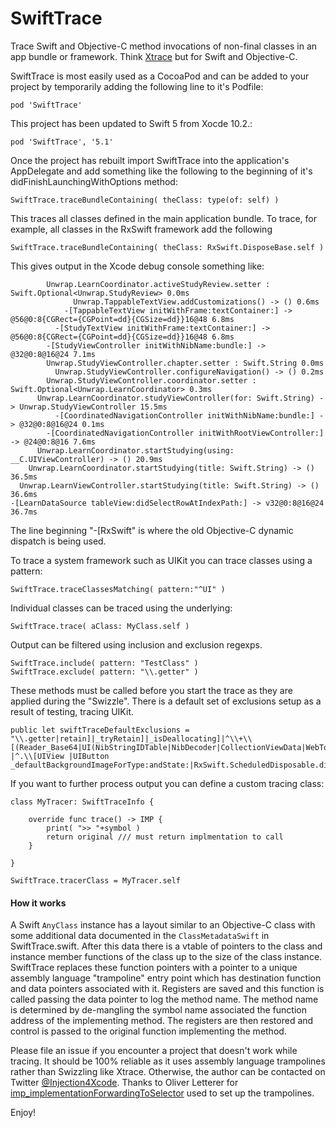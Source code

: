 # SwiftTrace

Trace Swift and Objective-C method invocations of non-final classes in an app bundle or framework.
Think [Xtrace](https://github.com/johnno1962/Xtrace) but for Swift and Objective-C.

SwiftTrace is most easily used as a CocoaPod and can be added to your project by temporarily adding the
following line to it's Podfile:

    pod 'SwiftTrace'

This project has been updated to Swift 5 from Xocde 10.2.:

    pod 'SwiftTrace', '5.1'

Once the project has rebuilt import SwiftTrace into the application's AppDelegate and add something like
the following to the beginning of it's didFinishLaunchingWithOptions method:

    SwiftTrace.traceBundleContaining( theClass: type(of: self) )

This traces all classes defined in the main application bundle.
To trace, for example, all classes in the RxSwift framework add the following

    SwiftTrace.traceBundleContaining( theClass: RxSwift.DisposeBase.self )

This gives output in the Xcode debug console something like:

            Unwrap.LearnCoordinator.activeStudyReview.setter : Swift.Optional<Unwrap.StudyReview> 0.0ms
                  Unwrap.TappableTextView.addCustomizations() -> () 0.6ms
                -[TappableTextView initWithFrame:textContainer:] -> @56@0:8{CGRect={CGPoint=dd}{CGSize=dd}}16@48 6.8ms
              -[StudyTextView initWithFrame:textContainer:] -> @56@0:8{CGRect={CGPoint=dd}{CGSize=dd}}16@48 6.8ms
            -[StudyViewController initWithNibName:bundle:] -> @32@0:8@16@24 7.1ms
            Unwrap.StudyViewController.chapter.setter : Swift.String 0.0ms
              Unwrap.StudyViewController.configureNavigation() -> () 0.2ms
            Unwrap.StudyViewController.coordinator.setter : Swift.Optional<Unwrap.LearnCoordinator> 0.3ms
          Unwrap.LearnCoordinator.studyViewController(for: Swift.String) -> Unwrap.StudyViewController 15.5ms
              -[CoordinatedNavigationController initWithNibName:bundle:] -> @32@0:8@16@24 0.1ms
            -[CoordinatedNavigationController initWithRootViewController:] -> @24@0:8@16 7.6ms
          Unwrap.LearnCoordinator.startStudying(using: __C.UIViewController) -> () 20.9ms
        Unwrap.LearnCoordinator.startStudying(title: Swift.String) -> () 36.5ms
      Unwrap.LearnViewController.startStudying(title: Swift.String) -> () 36.6ms
    -[LearnDataSource tableView:didSelectRowAtIndexPath:] -> v32@0:8@16@24 36.7ms

The line beginning "-[RxSwift" is where the old Objective-C dynamic dispatch is being used.

To trace a system framework such as UIKit you can trace classes using a pattern:

    SwiftTrace.traceClassesMatching( pattern:"^UI" )

Individual classes can be traced using the underlying:

    SwiftTrace.trace( aClass: MyClass.self )

Output can be filtered using inclusion and exclusion regexps. 

    SwiftTrace.include( pattern: "TestClass" )
    SwiftTrace.exclude( pattern: "\\.getter" )

These methods must be called before you start the trace as they are applied during the "Swizzle".
There is a default set of exclusions setup as a result of testing, tracing UIKit.
                      
    public let swiftTraceDefaultExclusions = "\\.getter|retain]|_tryRetain]|_isDeallocating]|^\\+\\[(Reader_Base64|UI(NibStringIDTable|NibDecoder|CollectionViewData|WebTouchEventsGestureRecognizer)) |^.\\[UIView |UIButton _defaultBackgroundImageForType:andState:|RxSwift.ScheduledDisposable.dispose"

If you want to further process output you can define a custom tracing class:

    class MyTracer: SwiftTraceInfo {

        override func trace() -> IMP {
            print( ">> "+symbol )
            return original /// must return implmentation to call
        }
        
    }
    
    SwiftTrace.tracerClass = MyTracer.self
                      
#### How it works
                      
A Swift `AnyClass` instance has a layout similar to an Objective-C class with some
additional data documented in the `ClassMetadataSwift` in SwiftTrace.swift. After this data
there is a vtable of pointers to the class and instance member functions of the class up to
the size of the class instance. SwiftTrace replaces these function pointers with a pointer
to a unique assembly language "trampoline" entry point which has destination function and
data pointers associated with it. Registers are saved and this function is called passing
the data pointer to log the method name. The method name is determined by de-mangling the
symbol name associated the function address of the implementing method. The registers are
then restored and control is passed to the original function implementing the method. 
 
Please file an issue if you encounter a project that doesn't work while tracing. It should
be 100% reliable as it uses assembly language trampolines rather than Swizzling like Xtrace.
Otherwise, the author can be contacted on Twitter [@Injection4Xcode](https://twitter.com/@Injection4Xcode). 
Thanks to Oliver Letterer for [imp_implementationForwardingToSelector](https://github.com/OliverLetterer/imp_implementationForwardingToSelector)
used to set up the trampolines.

Enjoy!
